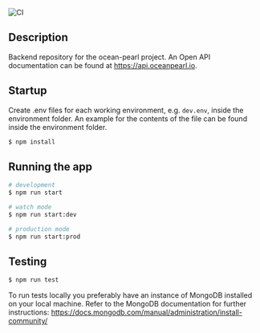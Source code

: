 ![CI](https://github.com/ocean-tech-ship/ocean-pearl-api/actions/workflows/ci.yml/badge.svg)

## Description

Backend repository for the ocean-pearl project.
An Open API documentation can be found at https://api.oceanpearl.io.

## Startup

Create .env files for each working environment, e.g. ```dev.env```, inside the environment folder.
An example for the contents of the file can be found inside the environment folder. 

```bash
$ npm install
```

## Running the app

```bash
# development
$ npm run start

# watch mode
$ npm run start:dev

# production mode
$ npm run start:prod
```

## Testing

```bash
$ npm run test 
```

To run tests locally you preferably have an instance of MongoDB installed on your local machine.
Refer to the MongoDB documentation for further instructions:
https://docs.mongodb.com/manual/administration/install-community/